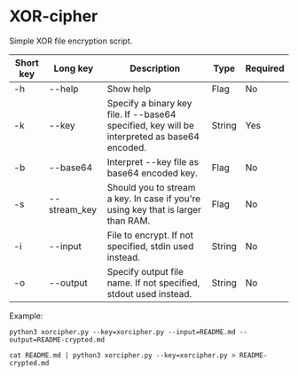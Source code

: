 # XOR-cipher

Simple XOR file encryption script.

| Short key     | Long key      | Description                                                                                  | Type          | Required      |
| ------------- | ------------- | -------------                                                                                | ------------- | ------------- |
| -h            | --help        | Show help                                                                                    | Flag          | No            |
| -k            | --key         | Specify a binary key file. If --base64 specified, key will be interpreted as base64 encoded. | String        | Yes           |
| -b            | --base64      | Interpret --key file as base64 encoded key.                                                  | Flag          | No            |
| -s            | --stream_key  | Should you to stream a key. In case if you're using key that is larger than RAM.             | Flag          | No            |
| -i            | --input       | File to encrypt. If not specified, stdin used instead.                                       | String        | No            |
| -o            | --output      | Specify output file name. If not specified, stdout used instead.                             | String        | No            |

Example:  
```shell
python3 xorcipher.py --key=xorcipher.py --input=README.md --output=README-crypted.md
```  
```shell
cat README.md | python3 xorcipher.py --key=xorcipher.py > README-crypted.md
```  
